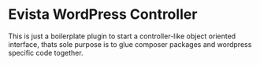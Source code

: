 # Evista WordPress Controller
This is just a boilerplate plugin to start a controller-like object oriented interface, thats sole purpose is to glue composer packages and wordpress specific code together. 








